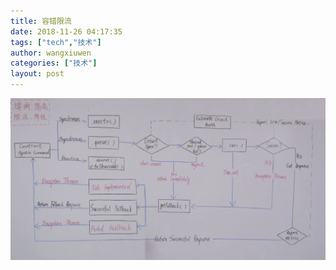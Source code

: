 ```yaml
---
title: 容错限流
date: 2018-11-26 04:17:35
tags: ["tech","技术"]
author: wangxiuwen
categories: ["技术"]
layout: post
---
```


![无标题.png](/images/f3233d7d480f3efdb235cebedd63888a.png)